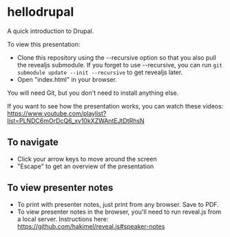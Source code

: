 hellodrupal
===========

A quick introduction to Drupal. 

To view this presentation:
- Clone this repository using the --recursive option so that you also pull the revealjs submodule. If you forget to use --recursive, you can run `git submodule update --init --recursive` to get revealjs later.
- Open "index.html" in your browser.

You will need Git, but you don't need to install anything else. 

If you want to see how the presentation works, you can watch these videos:
https://www.youtube.com/playlist?list=PLNDC6mOrDcQ6_xv10kXZWAntEJtDtRhsN


To navigate
-------------
- Click your arrow keys to move around the screen
- "Escape" to get an overview of the presentation

To view presenter notes
----------------
- To print with presenter notes, just print from any browser. Save to PDF. 
- To view presenter notes in the browser, you'll need to run reveal.js from a local server. Instructions here: https://github.com/hakimel/reveal.js#speaker-notes 
